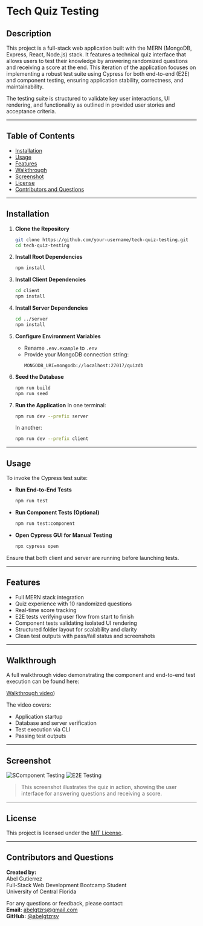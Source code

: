 # Tech Quiz Testing

## Description

This project is a full-stack web application built with the MERN (MongoDB, Express, React, Node.js) stack. It features a technical quiz interface that allows users to test their knowledge by answering randomized questions and receiving a score at the end. This iteration of the application focuses on implementing a robust test suite using Cypress for both end-to-end (E2E) and component testing, ensuring application stability, correctness, and maintainability.

The testing suite is structured to validate key user interactions, UI rendering, and functionality as outlined in provided user stories and acceptance criteria.

---

## Table of Contents

- [Installation](#installation)
- [Usage](#usage)
- [Features](#features)
- [Walkthrough](#walkthrough)
- [Screenshot](#screenshot)
- [License](#license)
- [Contributors and Questions](#contributors-and-questions)

---

## Installation

1. **Clone the Repository**
   ```bash
   git clone https://github.com/your-username/tech-quiz-testing.git
   cd tech-quiz-testing
   ```

2. **Install Root Dependencies**
   ```bash
   npm install
   ```

3. **Install Client Dependencies**
   ```bash
   cd client
   npm install
   ```

4. **Install Server Dependencies**
   ```bash
   cd ../server
   npm install
   ```

5. **Configure Environment Variables**
   - Rename `.env.example` to `.env`
   - Provide your MongoDB connection string:
     ```
     MONGODB_URI=mongodb://localhost:27017/quizdb
     ```

6. **Seed the Database**
   ```bash
   npm run build
   npm run seed
   ```

7. **Run the Application**
   In one terminal:
   ```bash
   npm run dev --prefix server
   ```
   In another:
   ```bash
   npm run dev --prefix client
   ```

---

## Usage

To invoke the Cypress test suite:

- **Run End-to-End Tests**
  ```bash
  npm run test
  ```

- **Run Component Tests (Optional)**
  ```bash
  npm run test:component
  ```

- **Open Cypress GUI for Manual Testing**
  ```bash
  npx cypress open
  ```

Ensure that both client and server are running before launching tests.

---

## Features

- Full MERN stack integration
- Quiz experience with 10 randomized questions
- Real-time score tracking
- E2E tests verifying user flow from start to finish
- Component tests validating isolated UI rendering
- Structured folder layout for scalability and clarity
- Clean test outputs with pass/fail status and screenshots

---

## Walkthrough

A full walkthrough video demonstrating the component and end-to-end test execution can be found here:

[Walkthrough video]([https://www.youtube.com/watch?v=gYbW1L2WIzA))

The video covers:

- Application startup
- Database and server verification
- Test execution via CLI
- Passing test outputs

---

## Screenshot

![SComponent Testing](https://github.com/user-attachments/assets/389b8c92-6f23-49a8-9ad8-681cea86951e)
![E2E Testing](https://github.com/user-attachments/assets/d69f6c97-0c87-4012-9f8a-fc0685c7e43a)

> This screenshot illustrates the quiz in action, showing the user interface for answering questions and receiving a score.

---

## License

This project is licensed under the [MIT License](LICENSE).

---

## Contributors and Questions

**Created by:**  
Abel Gutierrez  
Full-Stack Web Development Bootcamp Student  
University of Central Florida

For any questions or feedback, please contact:  
**Email:** abelgtzrs@gmail.com  
**GitHub:** [@abelgtzrsv](https://github.com/abelgtzrs)

